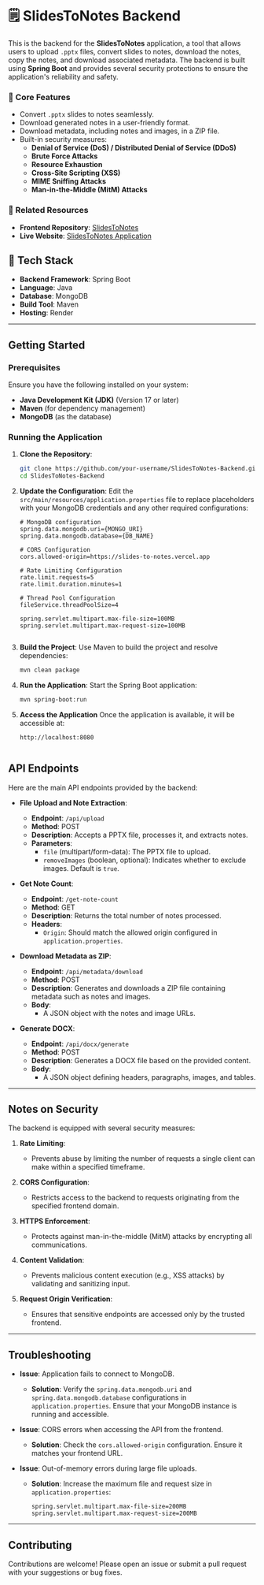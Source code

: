 # 🗒️ SlidesToNotes Backend  

This is the backend for the **SlidesToNotes** application, a tool that allows users to upload `.pptx` files, convert slides to notes, download the notes, copy the notes, and download associated metadata. The backend is built using **Spring Boot** and provides several security protections to ensure the application's reliability and safety.

### 📝 Core Features

- Convert `.pptx` slides to notes seamlessly.
- Download generated notes in a user-friendly format.
- Download metadata, including notes and images, in a ZIP file.
- Built-in security measures:
  - **Denial of Service (DoS) / Distributed Denial of Service (DDoS)**
  - **Brute Force Attacks**
  - **Resource Exhaustion**
  - **Cross-Site Scripting (XSS)**
  - **MIME Sniffing Attacks**
  - **Man-in-the-Middle (MitM) Attacks**

### 🔗 Related Resources  

- **Frontend Repository**: [SlidesToNotes](https://github.com/nsider4/SlidesToNotes)  
- **Live Website**: [SlidesToNotes Application](https://slides-to-notes.vercel.app/)  

## 🔧 Tech Stack  

- **Backend Framework**: Spring Boot  
- **Language**: Java  
- **Database**: MongoDB  
- **Build Tool**: Maven  
- **Hosting**: Render  

---

## Getting Started

### Prerequisites

Ensure you have the following installed on your system:
- **Java Development Kit (JDK)** (Version 17 or later)
- **Maven** (for dependency management)
- **MongoDB** (as the database)
 
### Running the Application

1. **Clone the Repository**:
   ```bash
   git clone https://github.com/your-username/SlidesToNotes-Backend.git
   cd SlidesToNotes-Backend

2. **Update the Configuration**:
   Edit the `src/main/resources/application.properties` file to replace placeholders with your MongoDB credentials and any other required configurations:
   ```properties
   # MongoDB configuration
   spring.data.mongodb.uri={MONGO_URI}
   spring.data.mongodb.database={DB_NAME}

   # CORS Configuration
   cors.allowed-origin=https://slides-to-notes.vercel.app

   # Rate Limiting Configuration
   rate.limit.requests=5
   rate.limit.duration.minutes=1

   # Thread Pool Configuration
   fileService.threadPoolSize=4

   spring.servlet.multipart.max-file-size=100MB
   spring.servlet.multipart.max-request-size=100MB
  
3. **Build the Project**:
   Use Maven to build the project and resolve dependencies:
   ```bash
   mvn clean package
   
4. **Run the Application**:
   Start the Spring Boot application:
   ```bash
   mvn spring-boot:run

5. **Access the Application**
   Once the application is available, it will be accessible at:
   ```arduino
   http://localhost:8080
 
## API Endpoints  
Here are the main API endpoints provided by the backend:

- **File Upload and Note Extraction**:  
  - **Endpoint**: `/api/upload`  
  - **Method**: POST  
  - **Description**: Accepts a PPTX file, processes it, and extracts notes.  
  - **Parameters**:  
    - `file` (multipart/form-data): The PPTX file to upload.  
    - `removeImages` (boolean, optional): Indicates whether to exclude images. Default is `true`.

- **Get Note Count**:  
  - **Endpoint**: `/get-note-count`  
  - **Method**: GET  
  - **Description**: Returns the total number of notes processed.  
  - **Headers**:  
    - `Origin`: Should match the allowed origin configured in `application.properties`.

- **Download Metadata as ZIP**:  
  - **Endpoint**: `/api/metadata/download`  
  - **Method**: POST  
  - **Description**: Generates and downloads a ZIP file containing metadata such as notes and images.  
  - **Body**:  
    - A JSON object with the notes and image URLs.

- **Generate DOCX**:  
  - **Endpoint**: `/api/docx/generate`  
  - **Method**: POST  
  - **Description**: Generates a DOCX file based on the provided content.  
  - **Body**:  
    - A JSON object defining headers, paragraphs, images, and tables.

---

## Notes on Security  
The backend is equipped with several security measures:

1. **Rate Limiting**:  
   - Prevents abuse by limiting the number of requests a single client can make within a specified timeframe.

2. **CORS Configuration**:  
   - Restricts access to the backend to requests originating from the specified frontend domain.

3. **HTTPS Enforcement**:  
   - Protects against man-in-the-middle (MitM) attacks by encrypting all communications.

4. **Content Validation**:  
   - Prevents malicious content execution (e.g., XSS attacks) by validating and sanitizing input.

5. **Request Origin Verification**:  
   - Ensures that sensitive endpoints are accessed only by the trusted frontend.

---

## Troubleshooting  

- **Issue**: Application fails to connect to MongoDB.  
  - **Solution**: Verify the `spring.data.mongodb.uri` and `spring.data.mongodb.database` configurations in `application.properties`. Ensure that your MongoDB instance is running and accessible.

- **Issue**: CORS errors when accessing the API from the frontend.  
  - **Solution**: Check the `cors.allowed-origin` configuration. Ensure it matches your frontend URL.

- **Issue**: Out-of-memory errors during large file uploads.  
  - **Solution**: Increase the maximum file and request size in `application.properties`:  
    ```properties
    spring.servlet.multipart.max-file-size=200MB
    spring.servlet.multipart.max-request-size=200MB
    ```

---

## Contributing  
Contributions are welcome! Please open an issue or submit a pull request with your suggestions or bug fixes.
